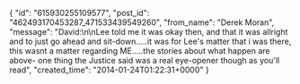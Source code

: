  {
   "id": "615930255109577",
   "post_id": "462493170453287_471533439549260",
   "from_name": "Derek Moran",
   "message": "David:\n\nLee told me it was okay then, and that it was allright and to just go ahead and sit-down.....it was for Lee's matter that i was there, this wasnt a matter regarding ME.....the stories about what happen are above- one thing the Justice said was a real eye-opener though as you'll read",
   "created_time": "2014-01-24T01:22:31+0000"
 }
